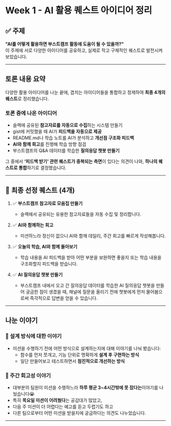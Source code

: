 # Week 1 - AI 활용 퀘스트 아이디어 정리

## ✅ 주제

**"AI를 어떻게 활용하면 부스트캠프 활동에 도움이 될 수 있을까?"**  
이 주제에 서로 다양한 아이디어를 공유하고, 실제로 작고 구체적인 퀘스트로 발전시켜 보았습니다.

---

## 토론 내용 요약

다양한 활용 아이디어를 나눈 끝에, 겹치는 아이디어들을 통합하고 정제하여 **최종 4개의 퀘스트**로 정리했습니다.

### 토론 중에 나온 아이디어
- 슬랙에 공유된 **참고자료를 자동으로 수집**하는 시스템 만들기
- gist에 커밋했을 때 AI가 **피드백을 자동으로 제공**
- README.md나 학습 노트를 AI가 분석하고 **개선점 구조화 피드백**
- **AI와 함께 회고**를 진행해 학습 방향 점검
- 부스트캠프의 Q&A 데이터를 학습한 **질의응답 챗봇 만들기**

그 중에서 **‘피드백 받기’ 관련 퀘스트가 중복되는 측면**이 있다는 의견이 나와,
**하나의 퀘스트로 통합**하기로 결정했습니다.

---

## 🎯 최종 선정 퀘스트 (4개)

1. ✅ **부스트캠프 참고자료 모음집 만들기**  
   - 슬랙에서 공유되는 유용한 참고자료들을 자동 수집 및 정리합니다.

2. ✅ **AI와 함께하는 회고**  
   - 미션하느라 정신이 없으니 AI와 함께 데일리, 주간 회고를 빠르게 작성해봅니다.

3. ✅ **오늘의 학습, AI와 함께 돌아보기**  
   - 학습 내용을 AI 피드백을 받아 어떤 부분을 보완하면 좋을지 또는 학습 내용을 구조화할지 피드백을 받습니다.

4. ✅ **AI 질의응답 챗봇 만들기**  
   - 부스트캠프 내에서 오고 간 질의응답 데이터를 학습한 AI 질의응답 챗봇을 만들어 궁금한 점이 생겼을 때, 채널에 질문을 올리기 전에 챗봇에게 먼저 물어봄으로써 즉각적으로 답변을 얻을 수 있습니다.

---

## 나눈 이야기

### 📌 설계 방식에 대한 이야기

- 미션을 수행하기 전에 어떤 방식으로 설계하는지에 대해 이야기를 나눠 봤습니다:
  - 함수를 먼저 쪼개고, 기능 단위로 명확하게 **설계 후 구현하는 방식**
  - 일단 만들어보고 테스트하면서 **점진적으로 개선하는 방식**

### 📌 주간 회고성 이야기

- 대부분의 팀원이 미션을 수행하느라 **하루 평균 3~4시간밖에 못 잤다는**이야기를 나눴습니다😭
- 특히 **목요일 미션이 어려웠다**는 공감대가 많았고,
- 다음 주 미션이 더 어렵다는 예고를 듣고 두렵기도 하고
- 다른 팀으로부터 어떤 미션을 받을지에 궁금하다는 의견도 나누었습니다.

---
